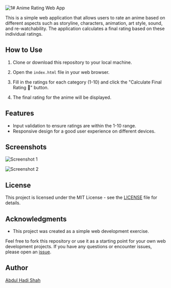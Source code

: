 ![1](https://github.com/abdulhadishah/AnimeEvalu8/assets/101188074/3e698133-0078-4283-a81d-52642f4c1d3d)# Anime Rating Web App

This is a simple web application that allows users to rate an anime based on different aspects such as storyline, characters, animation, art style, sound, and re-watchability. The application calculates a final rating based on these individual ratings.

## How to Use

1. Clone or download this repository to your local machine.

2. Open the `index.html` file in your web browser.

3. Fill in the ratings for each category (1-10) and click the "Calculate Final Rating 🚀" button.

4. The final rating for the anime will be displayed.

## Features

- Input validation to ensure ratings are within the 1-10 range.
- Responsive design for a good user experience on different devices.

## Screenshots

![Screenshot 1](https://github.com/abdulhadishah/AnimeEvalu8/assets/101188074/ef97d248-70d3-447b-a943-fdcc6fdc3f24)

![Screenshot 2](https://github.com/abdulhadishah/AnimeEvalu8/assets/101188074/9e9b2984-414e-4841-9cb7-3418f4ec8a39)


## License

This project is licensed under the MIT License - see the [LICENSE](LICENSE) file for details.

## Acknowledgments

- This project was created as a simple web development exercise.

Feel free to fork this repository or use it as a starting point for your own web development projects. If you have any questions or encounter issues, please open an [issue](https://github.com/abdulhadishah/AnimeEvalu8/issues).

## Author

[Abdul Hadi Shah](https://github.com/abdulhadishah/)

